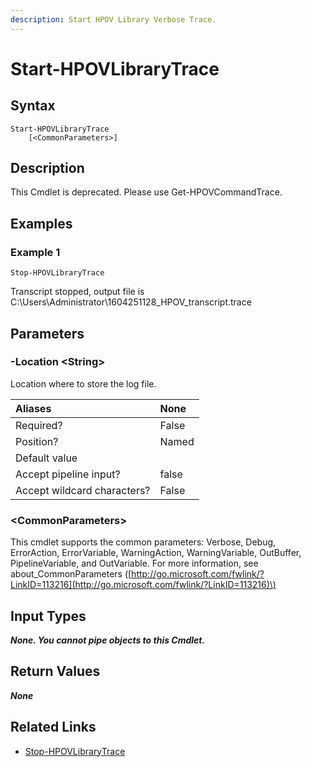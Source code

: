 ```yaml
---
description: Start HPOV Library Verbose Trace.
---
```


# Start-HPOVLibraryTrace

## Syntax

```text
Start-HPOVLibraryTrace
    [<CommonParameters>]
```

## Description

This Cmdlet is deprecated. Please use Get-HPOVCommandTrace.

## Examples

### Example 1

```text
Stop-HPOVLibraryTrace
```

Transcript stopped, output file is C:\Users\Administrator\1604251128\_HPOV\_transcript.trace

## Parameters

### -Location &lt;String&gt;

Location where to store the log file.

| Aliases | None |
| :--- | :--- |
| Required? | False |
| Position? | Named |
| Default value |  |
| Accept pipeline input? | false |
| Accept wildcard characters? | False |

### &lt;CommonParameters&gt;

This cmdlet supports the common parameters: Verbose, Debug, ErrorAction, ErrorVariable, WarningAction, WarningVariable, OutBuffer, PipelineVariable, and OutVariable. For more information, see about\_CommonParameters \([http://go.microsoft.com/fwlink/?LinkID=113216](http://go.microsoft.com/fwlink/?LinkID=113216)\)

## Input Types

_**None. You cannot pipe objects to this Cmdlet.**_

## Return Values

_**None**_

## Related Links

* [Stop-HPOVLibraryTrace]()

